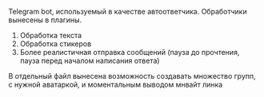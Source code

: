  Telegram bot, используемый в качестве автоответчика. Обработчики вынесены в плагины.
 
1. Обработка текста
2. Обработка стикеров
3. Более реалистичная отправка сообщений (пауза до прочтения, пауза перед началом написания ответа)


В отдельный файл вынесена возможность создавать множество групп, с нужной аватаркой, и моментальным выводом мнвайт линка
